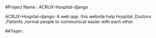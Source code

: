 #Project Name : ACRUX-Hospital-django

ACRUX-Hospital-django: A web app. this website help Hospital ,Doctors ,Patients ,normal people to commuinicat easier with  each other.

##Team :
